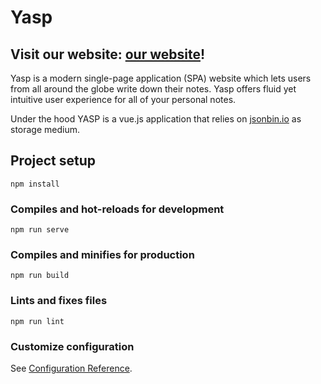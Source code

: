 # Yasp

## Visit our website: [our website](https://halflajf.github.io/Yasp/)!

Yasp is a modern single-page application (SPA) website which lets users from all around the globe write down their notes. Yasp offers fluid yet intuitive user experience for all of your personal notes.

Under the hood YASP is a vue.js application that relies on [jsonbin.io](https://jsonbin.io) as storage medium. 

## Project setup
```
npm install
```

### Compiles and hot-reloads for development
```
npm run serve
```

### Compiles and minifies for production
```
npm run build
```

### Lints and fixes files
```
npm run lint
```

### Customize configuration
See [Configuration Reference](https://cli.vuejs.org/config/).
